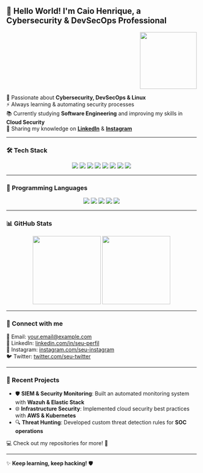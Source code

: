 ## 👋 Hello World! I'm Caio Henrique, a Cybersecurity & DevSecOps Professional  

<div align="right">
  <img src="https://64.media.tumblr.com/852286ae03acd6f380be9626c9515098/tumblr_nkixa7i0pp1qiouwio1_400.gif" width="150" height="150" />  
</div>

🔐 Passionate about **Cybersecurity, DevSecOps & Linux**  
⚡ Always learning & automating security processes  
📚 Currently studying **Software Engineering** and improving my skills in **Cloud Security**  
🚀 Sharing my knowledge on **[LinkedIn](https://www.linkedin.com/in/seu-perfil/)** & **[Instagram](https://www.instagram.com/seu-instagram/)**  

---

### 🛠 Tech Stack

<div align="center">  
  <img src="https://img.shields.io/badge/Linux-FCC624?style=for-the-badge&logo=linux&logoColor=black"/>  
  <img src="https://img.shields.io/badge/Docker-2496ED?style=for-the-badge&logo=docker&logoColor=white"/>  
  <img src="https://img.shields.io/badge/Kubernetes-326CE5?style=for-the-badge&logo=kubernetes&logoColor=white"/>  
  <img src="https://img.shields.io/badge/Elastic%20Stack-005571?style=for-the-badge&logo=elasticstack&logoColor=white"/>  
  <img src="https://img.shields.io/badge/Wazuh-EE4C2C?style=for-the-badge&logo=wazuh&logoColor=white"/>  
  <img src="https://img.shields.io/badge/Grafana-F46800?style=for-the-badge&logo=grafana&logoColor=white"/>  
  <img src="https://img.shields.io/badge/Zabbix-EE0000?style=for-the-badge&logo=zabbix&logoColor=white"/>  
  <img src="https://img.shields.io/badge/Neovim-57A143?style=for-the-badge&logo=neovim&logoColor=white"/>  
</div>

---

### 🚀 Programming Languages

<div align="center">  
  <img src="https://img.shields.io/badge/Python-3776AB?style=for-the-badge&logo=python&logoColor=white"/>  
  <img src="https://img.shields.io/badge/TypeScript-3178C6?style=for-the-badge&logo=typescript&logoColor=white"/>  
  <img src="https://img.shields.io/badge/JavaScript-F7DF1E?style=for-the-badge&logo=javascript&logoColor=black"/>  
  <img src="https://img.shields.io/badge/HTML5-E34F26?style=for-the-badge&logo=html5&logoColor=white"/>  
  <img src="https://img.shields.io/badge/CSS3-1572B6?style=for-the-badge&logo=css3&logoColor=white"/>  
</div>

---

### 📊 GitHub Stats

<div align="center">  
  <img height="180em" src="https://github-readme-stats.vercel.app/api?username=CHDevSec&show_icons=true&theme=radical" />  
  <img height="180em" src="https://github-readme-streak-stats.herokuapp.com/?user=CHDevSec&theme=radical" />  
</div>  

---

### 🔗 Connect with me

📩 Email: [your.email@example.com](mailto:your.email@example.com)  
💼 LinkedIn: [linkedin.com/in/seu-perfil](https://www.linkedin.com/in/seu-perfil/)  
📸 Instagram: [instagram.com/seu-instagram](https://www.instagram.com/seu-instagram/)  
🐦 Twitter: [twitter.com/seu-twitter](https://twitter.com/seu-twitter)  

---

### 🚀 Recent Projects
- 🛡 **SIEM & Security Monitoring**: Built an automated monitoring system with **Wazuh & Elastic Stack**
- 🌐 **Infrastructure Security**: Implemented cloud security best practices with **AWS & Kubernetes**
- 🔍 **Threat Hunting**: Developed custom threat detection rules for **SOC operations**  

💻 Check out my repositories for more! 🚀  

---

✨ **Keep learning, keep hacking!** 🛡

